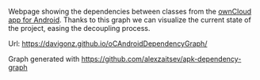 Webpage showing the dependencies between classes from the [ownCloud app for Android](https://github.com/owncloud/android). Thanks to this graph we can visualize the current state of the project, easing the decoupling process.

Url: https://davigonz.github.io/oCAndroidDependencyGraph/

Graph generated with https://github.com/alexzaitsev/apk-dependency-graph
